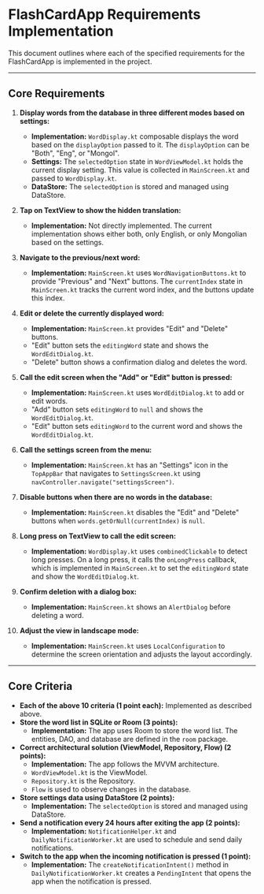 # FlashCardApp Requirements Implementation

This document outlines where each of the specified requirements for the FlashCardApp is implemented in the project.

---

## Core Requirements

1.  **Display words from the database in three different modes based on settings:**

    *   **Implementation:** `WordDisplay.kt` composable displays the word based on the `displayOption` passed to it. The `displayOption` can be "Both", "Eng", or "Mongol".
    *   **Settings:** The `selectedOption` state in `WordViewModel.kt` holds the current display setting. This value is collected in `MainScreen.kt` and passed to `WordDisplay.kt`.
    *   **DataStore:** The `selectedOption` is stored and managed using DataStore.

2.  **Tap on TextView to show the hidden translation:**

    *   **Implementation:** Not directly implemented. The current implementation shows either both, only English, or only Mongolian based on the settings.

3.  **Navigate to the previous/next word:**

    *   **Implementation:** `MainScreen.kt` uses `WordNavigationButtons.kt` to provide "Previous" and "Next" buttons. The `currentIndex` state in `MainScreen.kt` tracks the current word index, and the buttons update this index.

4.  **Edit or delete the currently displayed word:**

    *   **Implementation:** `MainScreen.kt` provides "Edit" and "Delete" buttons.
    *   "Edit" button sets the `editingWord` state and shows the `WordEditDialog.kt`.
    *   "Delete" button shows a confirmation dialog and deletes the word.

5.  **Call the edit screen when the "Add" or "Edit" button is pressed:**

    *   **Implementation:** `MainScreen.kt` uses `WordEditDialog.kt` to add or edit words.
    *   "Add" button sets `editingWord` to `null` and shows the `WordEditDialog.kt`.
    *   "Edit" button sets `editingWord` to the current word and shows the `WordEditDialog.kt`.

6.  **Call the settings screen from the menu:**

    *   **Implementation:** `MainScreen.kt` has an "Settings" icon in the `TopAppBar` that navigates to `SettingsScreen.kt` using `navController.navigate("settingsScreen")`.

7.  **Disable buttons when there are no words in the database:**

    *   **Implementation:** `MainScreen.kt` disables the "Edit" and "Delete" buttons when `words.getOrNull(currentIndex)` is `null`.

8.  **Long press on TextView to call the edit screen:**

    *   **Implementation:** `WordDisplay.kt` uses `combinedClickable` to detect long presses. On a long press, it calls the `onLongPress` callback, which is implemented in `MainScreen.kt` to set the `editingWord` state and show the `WordEditDialog.kt`.

9.  **Confirm deletion with a dialog box:**

    *   **Implementation:** `MainScreen.kt` shows an `AlertDialog` before deleting a word.

10. **Adjust the view in landscape mode:**

    *   **Implementation:** `MainScreen.kt` uses `LocalConfiguration` to determine the screen orientation and adjusts the layout accordingly.

---

## Core Criteria

*   **Each of the above 10 criteria (1 point each):** Implemented as described above.
*   **Store the word list in SQLite or Room (3 points):**
    *   **Implementation:** The app uses Room to store the word list. The entities, DAO, and database are defined in the `room` package.
*   **Correct architectural solution (ViewModel, Repository, Flow) (2 points):**
    *   **Implementation:** The app follows the MVVM architecture.
    *   `WordViewModel.kt` is the ViewModel.
    *   `Repository.kt` is the Repository.
    *   `Flow` is used to observe changes in the database.
*   **Store settings data using DataStore (2 points):**
    *   **Implementation:** The `selectedOption` is stored and managed using DataStore.
*   **Send a notification every 24 hours after exiting the app (2 points):**
    *   **Implementation:** `NotificationHelper.kt` and `DailyNotificationWorker.kt` are used to schedule and send daily notifications.
*   **Switch to the app when the incoming notification is pressed (1 point):**
    *   **Implementation:** The `createNotificationIntent()` method in `DailyNotificationWorker.kt` creates a `PendingIntent` that opens the app when the notification is pressed.

